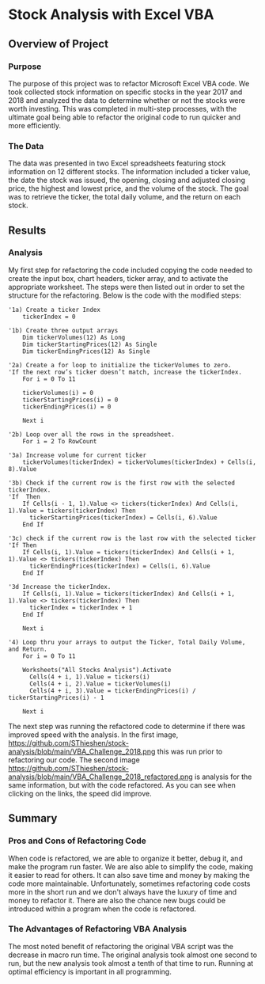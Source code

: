 # Stock Analysis with Excel VBA
## Overview of Project

### Purpose
The purpose of this project was to refactor Microsoft Excel VBA code. We took collected stock information on specific stocks in the year 2017 and 2018 and analyzed the data to determine whether or not the stocks were worth investing. This was completed in multi-step processes, with the ultimate goal being able to refactor the original code to run quicker and more efficiently.

### The Data
The data was presented in two Excel spreadsheets featuring stock information on 12 different stocks. The information included a ticker value, the date the stock was issued, the opening, closing and adjusted closing price, the highest and lowest price, and the volume of the stock. The goal was to retrieve the ticker, the total daily volume, and the return on each stock.

## Results
### Analysis
My first step for refactoring the code included copying the code needed to create the input box, chart headers, ticker array, and to activate the appropriate worksheet. The steps were then listed out in order to set the structure for the refactoring. Below is the code with the modified steps:
    
    
    '1a) Create a ticker Index
        tickerIndex = 0
    
    '1b) Create three output arrays
        Dim tickerVolumes(12) As Long
        Dim tickerStartingPrices(12) As Single
        Dim tickerEndingPrices(12) As Single
    
    '2a) Create a for loop to initialize the tickerVolumes to zero.
    'If the next row’s ticker doesn’t match, increase the tickerIndex.
        For i = 0 To 11
   
        tickerVolumes(i) = 0
        tickerStartingPrices(i) = 0
        tickerEndingPrices(i) = 0

        Next i

    '2b) Loop over all the rows in the spreadsheet.
        For i = 2 To RowCount

    '3a) Increase volume for current ticker
        tickerVolumes(tickerIndex) = tickerVolumes(tickerIndex) + Cells(i, 8).Value

    '3b) Check if the current row is the first row with the selected tickerIndex.
    'If  Then
        If Cells(i - 1, 1).Value <> tickers(tickerIndex) And Cells(i, 1).Value = tickers(tickerIndex) Then
          tickerStartingPrices(tickerIndex) = Cells(i, 6).Value
        End If
    
    '3c) check if the current row is the last row with the selected ticker
    'If Then
        If Cells(i, 1).Value = tickers(tickerIndex) And Cells(i + 1, 1).Value <> tickers(tickerIndex) Then
          tickerEndingPrices(tickerIndex) = Cells(i, 6).Value
        End If
    
    '3d Increase the tickerIndex.
        If Cells(i, 1).Value = tickers(tickerIndex) And Cells(i + 1, 1).Value <> tickers(tickerIndex) Then
          tickerIndex = tickerIndex + 1
        End If

        Next i

    '4) Loop thru your arrays to output the Ticker, Total Daily Volume, and Return.
        For i = 0 To 11

        Worksheets("All Stocks Analysis").Activate
          Cells(4 + i, 1).Value = tickers(i)
          Cells(4 + i, 2).Value = tickerVolumes(i)
          Cells(4 + i, 3).Value = tickerEndingPrices(i) / tickerStartingPrices(i) - 1
    
        Next i

The next step was running the refactored code to determine if there was improved speed with the analysis. In the first image, https://github.com/SThieshen/stock-analysis/blob/main/VBA_Challenge_2018.png this was run prior to refactoring our code. The second image https://github.com/SThieshen/stock-analysis/blob/main/VBA_Challenge_2018_refactored.png is analysis for the same information, but with the code refactored. As you can see when clicking on the links, the speed did improve.

## Summary
### Pros and Cons of Refactoring Code
When code is refactored, we are able to organize it better, debug it, and make the program run faster. We are also able to simplify the code, making it easier to read for others. It can also save time and money by making the code more maintainable. Unfortunately, sometimes refactoring code costs more in the short run and we don't always have the luxury of time and money to refactor it. There are also the chance new bugs could be introduced within a program when the code is refactored.

### The Advantages of Refactoring VBA Analysis
The most noted benefit of refactoring the original VBA script was the decrease in macro run time. The original analysis took almost one second to run, but the new analysis took almost a tenth of that time to run. Running at optimal efficiency is important in all programming.
